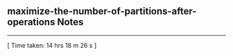 <h2>maximize-the-number-of-partitions-after-operations Notes</h2><hr>[ Time taken: 14 hrs 18 m 26 s ]